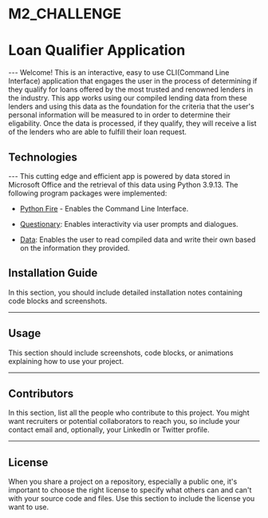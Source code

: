 # M2_CHALLENGE
# Loan Qualifier Application

--- Welcome! This is an interactive, easy to use CLI(Command Line Interface) application that engages the user in the process of determining if they qualify for loans offered by the most trusted and renowned lenders in the industry. This app works using our compiled lending data from these lenders and using this data as the foundation for the criteria that the user's personal information will be measured to in order to determine their eligability. Once the data is processed, if they qualify, they will receive a list of the lenders who are able to fulfill their loan request.


## Technologies

--- This cutting edge and efficient app is powered by data stored in Microsoft Office and the retrieval of this data using Python 3.9.13. The following program packages were implemented:
* [Python Fire](https://github.com/google/python-fire) - Enables the Command Line Interface.

* [Questionary](https://github.com/tmbo/questionary): Enables interactivity via user prompts and dialogues.

* [Data](https://www.microsoft.com/en-us/microsoft-365/excel): Enables the user to read compiled data and write their own based on the information they provided.

## Installation Guide

In this section, you should include detailed installation notes containing code blocks and screenshots.

---

## Usage

This section should include screenshots, code blocks, or animations explaining how to use your project.

---

## Contributors

In this section, list all the people who contribute to this project. You might want recruiters or potential collaborators to reach you, so include your contact email and, optionally, your LinkedIn or Twitter profile.

---

## License

When you share a project on a repository, especially a public one, it's important to choose the right license to specify what others can and can't with your source code and files. Use this section to include the license you want to use.